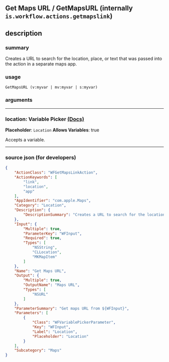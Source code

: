 
## Get Maps URL / GetMapsURL (internally `is.workflow.actions.getmapslink`)


## description

### summary

Creates a URL to search for the location, place, or text that was passed into the action in a separate maps app.


### usage
```
GetMapsURL (v:myvar | mv:myvar | s:myvar)
```

### arguments

---

### location: Variable Picker [(Docs)](https://pfgithub.github.io/shortcutslang/gettingstarted#variable-picker-fields)
**Placeholder**: ```
		Location
		```
**Allows Variables**: true



Accepts a variable.

---

### source json (for developers)

```json
{
	"ActionClass": "WFGetMapsLinkAction",
	"ActionKeywords": [
		"link",
		"location",
		"app"
	],
	"AppIdentifier": "com.apple.Maps",
	"Category": "Location",
	"Description": {
		"DescriptionSummary": "Creates a URL to search for the location, place, or text that was passed into the action in a separate maps app."
	},
	"Input": {
		"Multiple": true,
		"ParameterKey": "WFInput",
		"Required": true,
		"Types": [
			"NSString",
			"CLLocation",
			"MKMapItem"
		]
	},
	"Name": "Get Maps URL",
	"Output": {
		"Multiple": true,
		"OutputName": "Maps URL",
		"Types": [
			"NSURL"
		]
	},
	"ParameterSummary": "Get maps URL from ${WFInput}",
	"Parameters": [
		{
			"Class": "WFVariablePickerParameter",
			"Key": "WFInput",
			"Label": "Location",
			"Placeholder": "Location"
		}
	],
	"Subcategory": "Maps"
}
```
